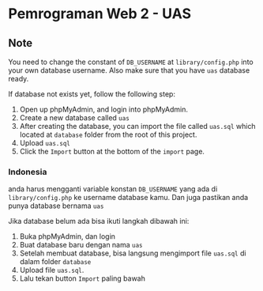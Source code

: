 # Pemrograman Web 2 - UAS

## Note
You need to change the constant of `DB_USERNAME` at `library/config.php` into your own database username.
Also make sure that you have `uas` database ready.

If database not exists yet, follow the following step:
1. Open up phpMyAdmin, and login into phpMyAdmin.
2. Create a new database called `uas`
3. After creating the database, you can import the file called `uas.sql` which located at `database` folder from the root of this project.
4. Upload `uas.sql` 
5. Click the `Import` button at the bottom of the `import` page.


### Indonesia
anda harus mengganti variable konstan `DB_USERNAME` yang ada di `library/config.php` ke username database kamu.
Dan juga pastikan anda punya database bernama `uas`

Jika database belum ada bisa ikuti langkah dibawah ini:
1. Buka phpMyAdmin, dan login
2. Buat database baru dengan nama `uas`
3. Setelah membuat database, bisa langsung mengimport file `uas.sql` di dalam folder `database`
4. Upload file `uas.sql`.
5. Lalu tekan button `Import` paling bawah

